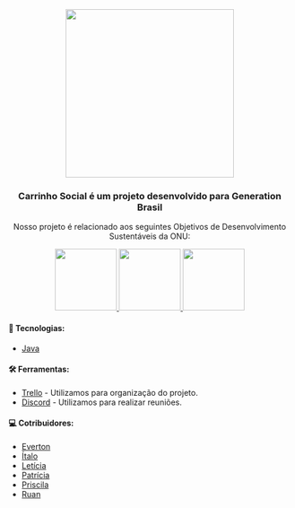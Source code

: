 <div align=center>
<img src="https://user-images.githubusercontent.com/72994902/132438140-65b86dc6-fc16-42a6-97c1-8d26130c9452.png" width="300px">
</div>
<h3  align="center">Carrinho Social é um projeto desenvolvido para Generation Brasil </h3>
<p align="center"> Nosso projeto é relacionado aos seguintes Objetivos de Desenvolvimento Sustentáveis da ONU: </p>

<div align="center">
  <a href="https://odsbrasil.gov.br/objetivo/objetivo?n=2">
    <img src="https://user-images.githubusercontent.com/72994902/132442775-f3101cb7-a478-4a65-bd17-7970373b641e.png" width="110px">
   </a>
   
   <a href="https://odsbrasil.gov.br/objetivo/objetivo?n=3">
     <img src="https://user-images.githubusercontent.com/72994902/132442779-d4125a92-45fe-411e-aa8d-6e656c37411f.png" width="110px">
   </a>
  
   <a href="https://odsbrasil.gov.br/objetivo/objetivo?n=12">
    <img src="https://user-images.githubusercontent.com/72994902/132442788-1a611b71-486c-4c78-ad69-337a6fd96fb7.png" width="110px">
   </a>
</div>

<h4>🚀 Tecnologias: </h4>
<ul>
  <li>
    <a href="https://www.java.com/pt-BR/"> Java </a>
  </li>
</ul>

<h4>🛠️ Ferramentas: </h4>
<ul>
  <li>
    <a href="https://trello.com/b/dGkhc4AV/carrinho-social">Trello</a> - Utilizamos para organização do projeto.
  </li>
  <li>
     <a href="https://discord.com/"> Discord</a> - Utilizamos para realizar reuniões.
 </li>
 </ul>

<h4>💻 Cotribuidores: </h4>
  <ul>
    <li>
      <a href="https://github.com/FreitasOliver">Everton</a>
    </li>
    <li>
      <a href="https://github.com/heiitalo">Ítalo</a>
    </li>
    <li>
      <a href="https://github.com/leticialsouza">Letícia</a>
    </li>
      <li>
        <a href="https://github.com/PatriciaTorresGraciano">Patrícia</a>
      </li>
      <li>
        <a href="https://github.com/davansep">Priscila</a>
      </li>
      <li>
        <a href="https://github.com/RuanSDias">Ruan</a>
     </li>
  </ul>
 

